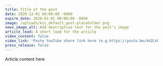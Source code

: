 ```yaml
---
title: Title of the post
date: 2020-12-01 00:00:00 -0600
expire_date: 2020-01-01 00:00:00 -0600
image: /uploads/kcc_default_post-placeholder.png
news_image_alt: Add descriptive text for the post's image
article_lead: A short lead for the article
video_content: false
video_link: 'Paste YouTube share link here (e.g.https://youtu.be/4d2LkGjg5bM) and don't forget to set "video_content" to true.'
press_release: false
---
```


Article content here